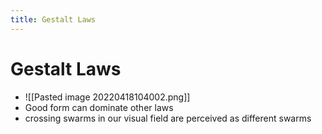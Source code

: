```yaml
---
title: Gestalt Laws
---
```


# Gestalt Laws
- ![[Pasted image 20220418104002.png]]
- Good form can dominate other laws
- crossing swarms in our visual field are perceived as different swarms




